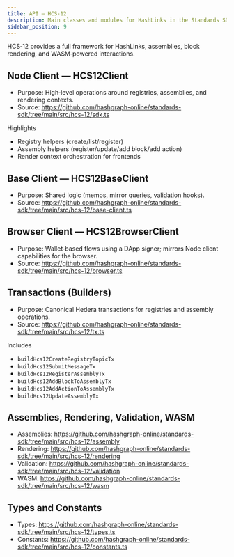 ```yaml
---
title: API — HCS‑12
description: Main classes and modules for HashLinks in the Standards SDK with source links.
sidebar_position: 9
---
```


HCS‑12 provides a full framework for HashLinks, assemblies, block rendering, and WASM‑powered interactions.

## Node Client — HCS12Client

- Purpose: High‑level operations around registries, assemblies, and rendering contexts.
- Source: https://github.com/hashgraph-online/standards-sdk/tree/main/src/hcs-12/sdk.ts

Highlights
- Registry helpers (create/list/register)
- Assembly helpers (register/update/add block/add action)
- Render context orchestration for frontends

## Base Client — HCS12BaseClient

- Purpose: Shared logic (memos, mirror queries, validation hooks).
- Source: https://github.com/hashgraph-online/standards-sdk/tree/main/src/hcs-12/base-client.ts

## Browser Client — HCS12BrowserClient

- Purpose: Wallet‑based flows using a DApp signer; mirrors Node client capabilities for the browser.
- Source: https://github.com/hashgraph-online/standards-sdk/tree/main/src/hcs-12/browser.ts

## Transactions (Builders)

- Purpose: Canonical Hedera transactions for registries and assembly operations.
- Source: https://github.com/hashgraph-online/standards-sdk/tree/main/src/hcs-12/tx.ts

Includes
- `buildHcs12CreateRegistryTopicTx`
- `buildHcs12SubmitMessageTx`
- `buildHcs12RegisterAssemblyTx`
- `buildHcs12AddBlockToAssemblyTx`
- `buildHcs12AddActionToAssemblyTx`
- `buildHcs12UpdateAssemblyTx`

## Assemblies, Rendering, Validation, WASM

- Assemblies: https://github.com/hashgraph-online/standards-sdk/tree/main/src/hcs-12/assembly
- Rendering: https://github.com/hashgraph-online/standards-sdk/tree/main/src/hcs-12/rendering
- Validation: https://github.com/hashgraph-online/standards-sdk/tree/main/src/hcs-12/validation
- WASM: https://github.com/hashgraph-online/standards-sdk/tree/main/src/hcs-12/wasm

## Types and Constants

- Types: https://github.com/hashgraph-online/standards-sdk/tree/main/src/hcs-12/types.ts
- Constants: https://github.com/hashgraph-online/standards-sdk/tree/main/src/hcs-12/constants.ts

